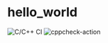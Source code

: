 # hello_world
![C/C++ CI](https://github.com/stepin105001/hello_world/workflows/C/C++%20CI/badge.svg)
![cppcheck-action](https://github.com/stepin105001/hello_world/workflows/cppcheck-action/badge.svg)
